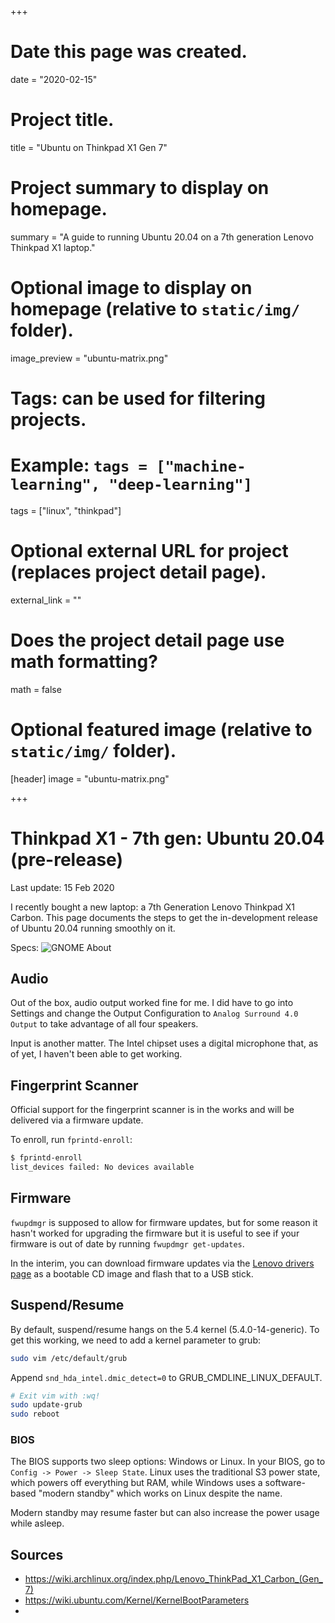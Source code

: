 +++
# Date this page was created.
date = "2020-02-15"

# Project title.
title = "Ubuntu on Thinkpad X1 Gen 7"

# Project summary to display on homepage.
summary = "A guide to running Ubuntu 20.04 on a 7th generation Lenovo Thinkpad X1 laptop."

# Optional image to display on homepage (relative to `static/img/` folder).
image_preview = "ubuntu-matrix.png"

# Tags: can be used for filtering projects.
# Example: `tags = ["machine-learning", "deep-learning"]`
tags = ["linux", "thinkpad"]

# Optional external URL for project (replaces project detail page).
external_link = ""

# Does the project detail page use math formatting?
math = false

# Optional featured image (relative to `static/img/` folder).
[header]
image = "ubuntu-matrix.png"

+++
# Thinkpad X1 - 7th gen: Ubuntu 20.04 (pre-release)

Last update: 15 Feb 2020

I recently bought a new laptop: a 7th Generation Lenovo Thinkpad X1 Carbon. This page documents the steps to get the in-development release of Ubuntu 20.04 running smoothly on it.

Specs:
![GNOME About](/img/gnome-about.png)


## Audio

Out of the box, audio output worked fine for me. I did have to go into Settings and change the Output Configuration to `Analog Surround 4.0 Output` to take advantage of all four speakers.

Input is another matter. The Intel chipset uses a digital microphone that, as of yet, I haven't been able to get working.

## Fingerprint Scanner

Official support for the fingerprint scanner is in the works and will be delivered via a firmware update.

To enroll, run `fprintd-enroll`:

```bash
$ fprintd-enroll
list_devices failed: No devices available
```

## Firmware

`fwupdmgr` is supposed to allow for firmware updates, but for some reason it hasn't worked for upgrading the firmware but it is useful to see if your firmware is out of date by running `fwupdmgr get-updates`.

In the interim, you can download firmware updates via the [Lenovo drivers page](https://pcsupport.lenovo.com/ca/en/products/laptops-and-netbooks/thinkpad-x-series-laptops/thinkpad-x1-carbon-7th-gen-type-20qd-20qe/downloads/driver-list/) as a bootable CD image and flash that to a USB stick.

## Suspend/Resume

By default, suspend/resume hangs on the 5.4 kernel (5.4.0-14-generic). To get this working, we need to add a kernel parameter to grub:

```bash
sudo vim /etc/default/grub
```

Append `snd_hda_intel.dmic_detect=0` to GRUB_CMDLINE_LINUX_DEFAULT.

```bash
# Exit vim with :wq!
sudo update-grub
sudo reboot
```

### BIOS

The BIOS supports two sleep options: Windows or Linux. In your BIOS, go to `Config -> Power -> Sleep State`. Linux uses the traditional S3 power state, which powers off everything but RAM, while Windows uses a software-based "modern standby" which works on Linux despite the name.

Modern standby may resume faster but can also increase the power usage while asleep.


## Sources
- https://wiki.archlinux.org/index.php/Lenovo_ThinkPad_X1_Carbon_(Gen_7)
- https://wiki.ubuntu.com/Kernel/KernelBootParameters
- 

